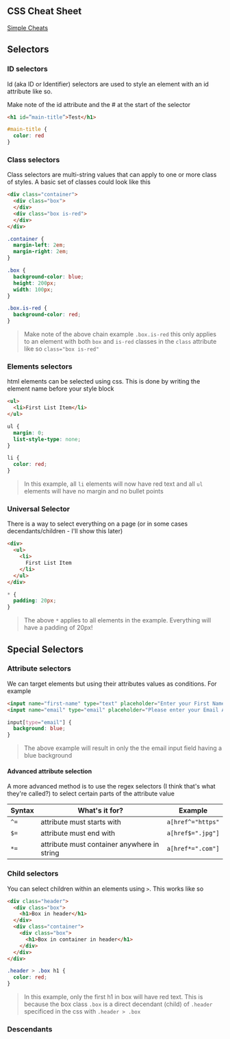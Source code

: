 ## CSS Cheat Sheet

[Simple Cheats](https://www.w3schools.com/cssref/css_selectors.asp)

## Selectors

### ID selectors

Id (aka ID or Identifier) selectors are used to style an element with an id attribute like so.

Make note of the id attribute and the # at the start of the selector 

```html
<h1 id=”main-title”>Test</h1>
```

```css
#main-title {
  color: red
}
```

### Class selectors

Class selectors are multi-string values that can apply to one or more class of styles. A basic set of classes could look like this 

```html
<div class="container">
  <div class="box">
  </div>
  <div class="box is-red">
  </div>
</div>
```

```css
.container {
  margin-left: 2em;
  margin-right: 2em;
}

.box {
  background-color: blue;
  height: 200px;
  width: 100px;
}

.box.is-red {
  background-color: red;
}
```

> Make note of the above chain example `.box.is-red` this only applies to an element with both `box` and `is-red` classes in the `class` attribute like so `class="box is-red"`

### Elements selectors

html elements can be selected using css. This is done by writing the element name before your style block

```html
<ul>
  <li>First List Item</li>
</ul>
```

```css
ul {
  margin: 0;
  list-style-type: none;
}

li {
  color: red;
}
```
> In this example, all `li` elements will now have red text and all `ul` elements will have no margin and no bullet points

### Universal Selector

There is a way to select everything on a page (or in some cases decendants/children - I'll show this later)

```html
<div>
  <ul>
    <li>
      First List Item
    </li>
  </ul>
</div>
```

```css
* {
  padding: 20px;
}
```

> The above `*` applies to all elements in the example. Everything will have a padding of 20px!

## Special Selectors

### Attribute selectors

We can target elements but using their attributes values as conditions. For example

```html
<input name="first-name" type="text" placeholder="Enter your First Name"/>
<input name="email" type="email" placeholder="Please enter your Email Address"/>
```

```css
input[type="email"] {
  background: blue;
}
```

> The above example will result in only the the email input field having a blue background

#### Advanced attribute selection

A more advanced method is to use the regex selectors (I think that's what they're called?) to select certain parts of the attribute value

|Syntax | What's it for? | Example |
|---|---|---|
`^=` | attribute must starts with | `a[href^="https"`
`$=` | attribute must end with | `a[href$=".jpg"]`
`*=` | attribute must container anywhere in string | `a[href*=".com"]`


### Child selectors

You can select children within an elements using `>`. This works like so 


```html 
<div class="header">
  <div class="box">
    <h1>Box in header</h1>
  </div>
  <div class="container">
    <div class="box">
      <h1>Box in container in header</h1>
    </div>
  </div>
</div>
```

```css
.header > .box h1 {
  color: red;
}
```

> In this example, only the first h1 in box will have red text. This is because the box class `.box` is a direct decendant (child) of `.header` specificed in the css with `.header > .box`

### Descendants

